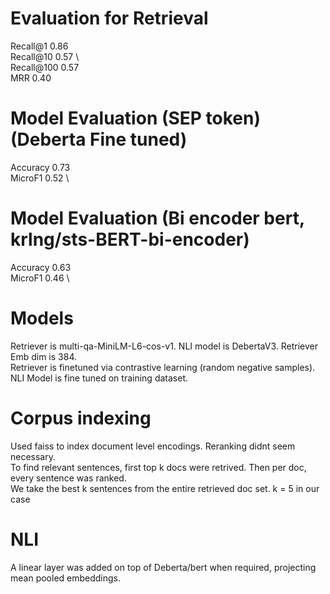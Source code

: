 # Evaluation for Retrieval
Recall@1 0.86 \
Recall@10 0.57 \    
Recall@100 0.57 \
MRR 0.40

# Model Evaluation (SEP token) (Deberta Fine tuned)
Accuracy 0.73 \
MicroF1 0.52 \

# Model Evaluation (Bi encoder bert, krlng/sts-BERT-bi-encoder)
Accuracy 0.63 \
MicroF1 0.46 \


# Models
Retriever is multi-qa-MiniLM-L6-cos-v1. NLI model is DebertaV3. 
Retriever Emb dim is 384. \
Retriever is finetuned via contrastive learning (random negative samples). NLI Model is fine tuned on training dataset. 

# Corpus indexing
Used faiss to index document level encodings. Reranking didnt seem necessary. \
To find relevant sentences, first top k docs were retrived. Then per doc, every sentence was ranked.\
 We take the best k sentences from the entire retrieved doc set. k = 5 in our case

 # NLI
 A linear layer was added on top of Deberta/bert when required, projecting mean pooled embeddings.
